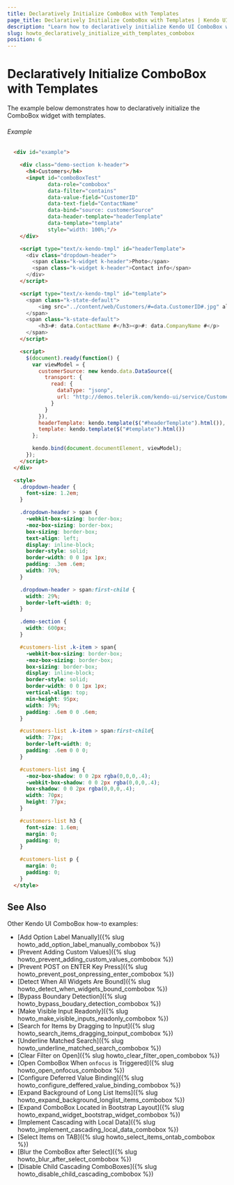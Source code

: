 ```yaml
---
title: Declaratively Initialize ComboBox with Templates
page_title: Declaratively Initialize ComboBox with Templates | Kendo UI ComboBox Widget
description: "Learn how to declaratively initialize Kendo UI ComboBox with templates."
slug: howto_declaratively_initialize_with_templates_combobox
position: 6
---
```


# Declaratively Initialize ComboBox with Templates

The example below demonstrates how to declaratively initialize the ComboBox widget with templates.

###### Example

```html
  <div id="example">

    <div class="demo-section k-header">
      <h4>Customers</h4>
      <input id="comboBoxTest"
             data-role="combobox"
             data-filter="contains"
             data-value-field="CustomerID"
             data-text-field="ContactName"
             data-bind="source: customerSource"
             data-header-template="headerTemplate"
             data-template="template"
             style="width: 100%;"/>
    </div>

    <script type="text/x-kendo-tmpl" id="headerTemplate">
      <div class="dropdown-header">
        <span class="k-widget k-header">Photo</span>
        <span class="k-widget k-header">Contact info</span>
      </div>
    </script>

    <script type="text/x-kendo-tmpl" id="template">
      <span class="k-state-default">
          <img src="../content/web/Customers/#=data.CustomerID#.jpg" alt="#:data.CustomerID#" />
      </span>
      <span class="k-state-default">
          <h3>#: data.ContactName #</h3><p>#: data.CompanyName #</p>
      </span>
    </script>

    <script>
      $(document).ready(function() {
        var viewModel = {
          customerSource: new kendo.data.DataSource({
            transport: {
              read: {
                dataType: "jsonp",
                url: "http://demos.telerik.com/kendo-ui/service/Customers"
              }
            }
          }),
          headerTemplate: kendo.template($("#headerTemplate").html()),
          template: kendo.template($("#template").html())
        };

        kendo.bind(document.documentElement, viewModel);
      });
    </script>
  </div>

  <style>
    .dropdown-header {
      font-size: 1.2em;
    }

    .dropdown-header > span {
      -webkit-box-sizing: border-box;
      -moz-box-sizing: border-box;
      box-sizing: border-box;
      text-align: left;
      display: inline-block;
      border-style: solid;
      border-width: 0 0 1px 1px;
      padding: .3em .6em;
      width: 70%;
    }

    .dropdown-header > span:first-child {
      width: 29%;
      border-left-width: 0;
    }

    .demo-section {
      width: 600px;
    }

    #customers-list .k-item > span{
      -webkit-box-sizing: border-box;
      -moz-box-sizing: border-box;
      box-sizing: border-box;
      display: inline-block;
      border-style: solid;
      border-width: 0 0 1px 1px;
      vertical-align: top;
      min-height: 95px;
      width: 79%;
      padding: .6em 0 0 .6em;
    }

    #customers-list .k-item > span:first-child{
      width: 77px;
      border-left-width: 0;
      padding: .6em 0 0 0;
    }

    #customers-list img {
      -moz-box-shadow: 0 0 2px rgba(0,0,0,.4);
      -webkit-box-shadow: 0 0 2px rgba(0,0,0,.4);
      box-shadow: 0 0 2px rgba(0,0,0,.4);
      width: 70px;
      height: 77px;
    }

    #customers-list h3 {
      font-size: 1.6em;
      margin: 0;
      padding: 0;
    }

    #customers-list p {
      margin: 0;
      padding: 0;
    }
  </style>
```

## See Also

Other Kendo UI ComboBox how-to examples:

* [Add Option Label Manually]({% slug howto_add_option_label_manually_combobox %})
* [Prevent Adding Custom Values]({% slug howto_prevent_adding_custom_values_combobox %})
* [Prevent POST on ENTER Key Press]({% slug howto_prevent_post_onpressing_enter_combobox %})
* [Detect When All Widgets Are Bound]({% slug howto_detect_when_widgets_bound_combobox %})
* [Bypass Boundary Detection]({% slug howto_bypass_boudary_detection_combobox %})
* [Make Visible Input Readonly]({% slug howto_make_visible_inputs_readonly_combobox %})
* [Search for Items by Dragging to Input]({% slug howto_search_items_dragging_toinput_combobox %})
* [Underline Matched Search]({% slug howto_underline_matched_search_combobox %})
* [Clear Filter on Open]({% slug howto_clear_filter_open_combobox %})
* [Open ComboBox When `onfocus` is Triggered]({% slug howto_open_onfocus_combobox %})
* [Configure Deferred Value Binding]({% slug howto_configure_deffered_value_binding_combobox %})
* [Expand Background of Long List Items]({% slug howto_expand_background_longlist_items_combobox %})
* [Expand ComboBox Located in Bootstrap Layout]({% slug howto_expand_widget_bootstrap_widget_combobox %})
* [Implement Cascading with Local Data]({% slug howto_implement_cascading_local_data_combobox %})
* [Select Items on TAB]({% slug howto_select_items_ontab_combobox %})
* [Blur the ComboBox after Select]({% slug howto_blur_after_select_combobox %})
* [Disable Child Cascading ComboBoxes]({% slug howto_disable_child_cascading_combobox %})